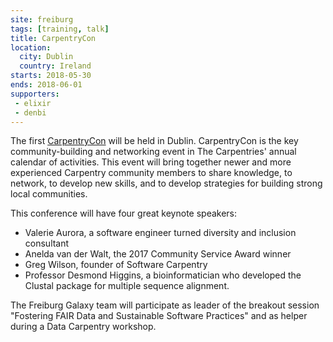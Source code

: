 ```yaml
---
site: freiburg
tags: [training, talk]
title: CarpentryCon
location:
  city: Dublin
  country: Ireland
starts: 2018-05-30
ends: 2018-06-01
supporters:
 - elixir
 - denbi
---
```


The first [CarpentryCon](https://www.carpentrycon.org/) will be held in Dublin. CarpentryCon is the key community-building and networking event in The Carpentries' annual calendar of activities. This event will bring together newer and more experienced Carpentry community members to share knowledge, to network, to develop new skills, and to develop strategies for building strong local communities.

This conference will have four great keynote speakers:
- Valerie Aurora, a software engineer turned diversity and inclusion consultant
- Anelda van der Walt, the 2017 Community Service Award winner
- Greg Wilson, founder of Software Carpentry
- Professor Desmond Higgins, a bioinformatician who developed the Clustal package for multiple sequence alignment.

The Freiburg Galaxy team will participate as leader of the breakout session "Fostering FAIR Data and Sustainable Software Practices" and as helper during a Data Carpentry workshop.
